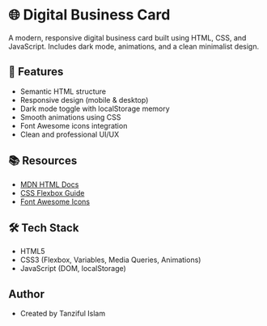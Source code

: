 # 🌐 Digital Business Card

A modern, responsive digital business card built using HTML, CSS, and JavaScript. Includes dark mode, animations, and a clean minimalist design.

## 🚀 Features

- Semantic HTML structure
- Responsive design (mobile & desktop)
- Dark mode toggle with localStorage memory
- Smooth animations using CSS
- Font Awesome icons integration
- Clean and professional UI/UX


## 📚 Resources

- [MDN HTML Docs](https://developer.mozilla.org/en-US/docs/Web/HTML)
- [CSS Flexbox Guide](https://css-tricks.com/snippets/css/a-guide-to-flexbox/)
- [Font Awesome Icons](https://fontawesome.com/icons)

## 🛠️ Tech Stack

- HTML5
- CSS3 (Flexbox, Variables, Media Queries, Animations)
- JavaScript (DOM, localStorage)

## Author
- Created by Tanziful Islam

